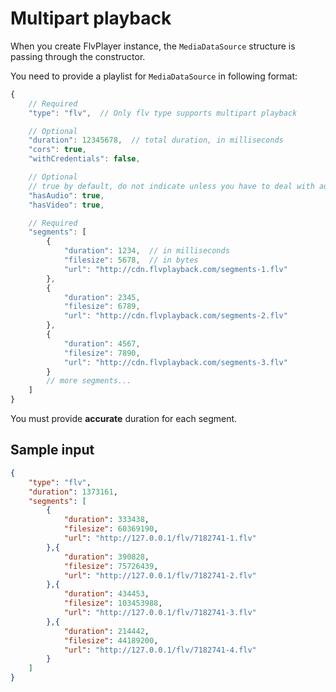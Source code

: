 

Multipart playback
==================
When you create FlvPlayer instance, the `MediaDataSource` structure is passing through the constructor.

You need to provide a playlist for `MediaDataSource` in following format:

```js
{
    // Required
    "type": "flv",  // Only flv type supports multipart playback

    // Optional
    "duration": 12345678,  // total duration, in milliseconds
    "cors": true,
    "withCredentials": false,

    // Optional
    // true by default, do not indicate unless you have to deal with audio-only or video-only stream
    "hasAudio": true,
    "hasVideo": true,

    // Required
    "segments": [
        {
            "duration": 1234,  // in milliseconds
            "filesize": 5678,  // in bytes
            "url": "http://cdn.flvplayback.com/segments-1.flv"
        },
        {
            "duration": 2345,
            "filesize": 6789,
            "url": "http://cdn.flvplayback.com/segments-2.flv"
        },
        {
            "duration": 4567,
            "filesize": 7890,
            "url": "http://cdn.flvplayback.com/segments-3.flv"
        }
        // more segments...
    ]
}
```

You must provide **accurate** duration for each segment.

## Sample input
```json
{
    "type": "flv",
    "duration": 1373161,
    "segments": [
        {
            "duration": 333438,
            "filesize": 60369190,
            "url": "http://127.0.0.1/flv/7182741-1.flv"
        },{
            "duration": 390828,
            "filesize": 75726439,
            "url": "http://127.0.0.1/flv/7182741-2.flv"
        },{
            "duration": 434453,
            "filesize": 103453988,
            "url": "http://127.0.0.1/flv/7182741-3.flv"
        },{
            "duration": 214442,
            "filesize": 44189200,
            "url": "http://127.0.0.1/flv/7182741-4.flv"
        }
    ]
}
```